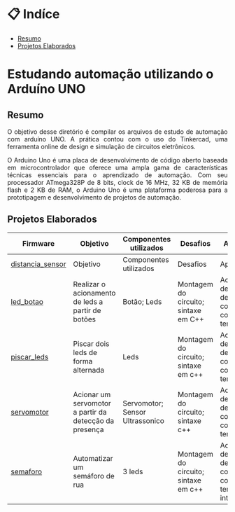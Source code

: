# 📋 Indíce

- [Resumo](#id01)
- [Projetos Elaborados](#id02)

# **Estudando automação utilizando o Arduíno UNO** 

##  Resumo <a name="id01"></a>

<p align="justify">O objetivo desse diretório é compilar os arquivos de estudo de automação com arduíno UNO. A prática contou com o uso do Tinkercad, uma ferramenta online de design e simulação de circuitos eletrônicos. </p>

<p align="justify">O Arduino Uno é uma placa de desenvolvimento de código aberto baseada em microcontrolador que oferece uma ampla gama de características técnicas essenciais para o aprendizado de automação. Com seu processador ATmega328P de 8 bits, clock de 16 MHz, 32 KB de memória flash e 2 KB de RAM, o Arduino Uno é uma plataforma poderosa para a prototipagem e desenvolvimento de projetos de automação.</p>

##  Projetos Elaborados <a name="id02"></a>

| Firmware       |Objetivo			|Componentes utilizados			|Desafios			 |Aprendizados|	
|----------------|--------------|---------------------------|--------------|------------|
|[distancia_sensor](https://github.com/marMroc/Arduino_Uno_Studies/tree/main/distancia_sensor) |Objetivo			|Componentes utilizados			|Desafios			 |Aprendizados|
|[led_botao](https://github.com/marMroc/Arduino_Uno_Studies/tree/main/led_botao)|Realizar o acionamento de leds a partir de botões		|Botão; Leds			|Montagem do circuito; sintaxe em C++	 |Acionamento e desacionamento de componentes, contagens de tempo|	
|[piscar_leds](https://github.com/marMroc/Arduino_Uno_Studies/tree/main/piscar_leds) |Piscar dois leds de forma alternada		| Leds|Montagem do circuito; sintaxe em c++ |Acionamento e desacionamento de componentes, contagens de tempo|	
|[servomotor](https://github.com/marMroc/Arduino_Uno_Studies/tree/main/servomotor)|Acionar um servomotor a partir da detecção da presença |Servomotor; Sensor Ultrassonico|Montagem do circuito; sintaxe c++ |Acionamento e desacionamento de componentes, contagens de tempo|	
|[semaforo](https://github.com/marMroc/Arduino_Uno_Studies/tree/main/semaforo)      |Automatizar um semáforo de rua | 3 leds	|Montagem do circuito; sintaxe em c++			 |Acionamento e desacionamento de componentes, contagens de tempo, interrupções|	







